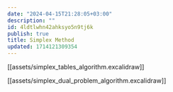 ```yaml
---
date: "2024-04-15T21:28:05+03:00"
description: ""
id: 4ldtlwhn42ahksyo5n9tj6k
publish: true
title: Simplex Method
updated: 1714121309354
---
```

[[assets/simplex_tables_algorithm.excalidraw]]

[[assets/simplex_dual_problem_algorithm.excalidraw]]
